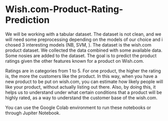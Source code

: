 # Wish.com-Product-Rating-Prediction
We will be working with a tabular dataset. The dataset is not clean, and we will need some preprocessing depending on the models of our choice and i chosed 3 interesting models (NB, SVM, ).
The dataset is the wish.com product dataset. We collected the data combined with some available data.
Some nosies are added to the dataset. The goal is to predict the product ratings given the other features known for a product on Wish.com.

Ratings are in categories from 1 to 5. For one product, the higher the rating is, the more the customers like the product. In this way, when you have a new product to be put on wish.com, you can estimate how likely people will like your product, without actually listing out there. Also, by doing this, it helps us to understand under what certain conditions that a product will be highly rated, as a way to understand the customer base of the wish.com.

You can use the Google Colab environment to run these notebooks or through Jupiter Notebook. 
